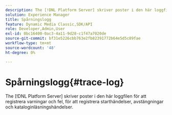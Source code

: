 ```yaml
---
description: The [!DNL Platform Server] skriver poster i den här loggfilen för att registrera varningar och fel, för att registrera starthändelser, avstängningar och kataloginläsningshändelser.
solution: Experience Manager
title: Spårningslogg
feature: Dynamic Media Classic,SDK/API
role: Developer,Admin,User
exl-id: 0bc16400-0ac3-4a11-9d28-c1f47a7020de
source-git-commit: bf31e5226cbb763e2fb82391772b64e5d5c89fae
workflow-type: tm+mt
source-wordcount: '48'
ht-degree: 0%

---
```


# Spårningslogg{#trace-log}

The [!DNL Platform Server] skriver poster i den här loggfilen för att registrera varningar och fel, för att registrera starthändelser, avstängningar och kataloginläsningshändelser.
